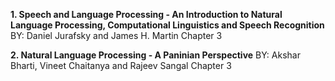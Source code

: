 **1. Speech and Language Processing - An Introduction to Natural Language Processing, Computational Linguistics and Speech Recognition**
BY: Daniel Jurafsky and James H. Martin
Chapter 3

**2. Natural Language Processing - A Paninian Perspective**
BY: Akshar Bharti, Vineet Chaitanya and Rajeev Sangal
Chapter 3